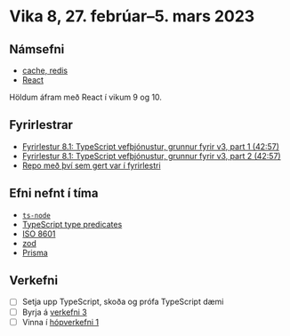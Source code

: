 # Vika 8, 27. febrúar–5. mars 2023

## Námsefni

- [cache, redis](../namsefni/16.cache-redis/)
- [React](../namsefni/17.react/)

Höldum áfram með React í vikum 9 og 10.

## Fyrirlestrar

- [Fyrirlestur 8.1: TypeScript vefþjónustur, grunnur fyrir v3, part 1 (42:57)](https://youtu.be/5s0oK2Z10k4)
- [Fyrirlestur 8.1: TypeScript vefþjónustur, grunnur fyrir v3, part 2 (42:57)](https://youtu.be/LcmX6CrhupM)
- [Repo með því sem gert var í fyrirlestri](https://github.com/vefforritun/vef2-2023-v3-f8)

## Efni nefnt í tíma

- [`ts-node`](https://github.com/TypeStrong/ts-node)
- [TypeScript type predicates](https://www.typescriptlang.org/docs/handbook/2/narrowing.html#using-type-predicates)
- [ISO 8601](https://en.wikipedia.org/wiki/ISO_8601)
- [zod](https://zod.dev/)
- [Prisma](https://www.prisma.io/)

## Verkefni

- [ ] Setja upp TypeScript, skoða og prófa TypeScript dæmi
- [ ] Byrja á [verkefni 3](https://github.com/vefforritun/vef2-2023-v3)
- [ ] Vinna í [hópverkefni 1](https://github.com/vefforritun/vef2-2023-h1)
